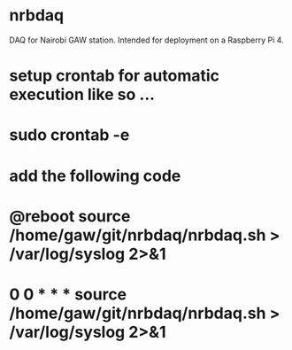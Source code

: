 # nrbdaq
DAQ for Nairobi GAW station. Intended for deployment on a Raspberry Pi 4.

# setup crontab for automatic execution like so ...
# sudo crontab -e
# add the following code
# @reboot source /home/gaw/git/nrbdaq/nrbdaq.sh > /var/log/syslog 2>&1
# 0 0 * * * source /home/gaw/git/nrbdaq/nrbdaq.sh > /var/log/syslog 2>&1